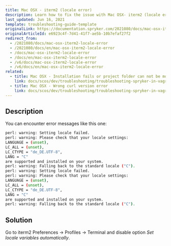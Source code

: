 ```yaml
---
title: Mac OSX - iterm2 (locale error)
description: Learn how to fix the issue with Mac OSX- iterm2 (locale error)
last_updated: Jun 16, 2021
template: troubleshooting-guide-template
originalLink: https://documentation.spryker.com/2021080/docs/mac-osx-iterm2-locale-error
originalArticleId: e6923c4f-7d41-41f7-ae5b-10b7efaf27f2
redirect_from:
  - /2021080/docs/mac-osx-iterm2-locale-error
  - /2021080/docs/en/mac-osx-iterm2-locale-error
  - /docs/mac-osx-iterm2-locale-error
  - /docs/en/mac-osx-iterm2-locale-error
  - /v6/docs/mac-osx-iterm2-locale-error
  - /v6/docs/en/mac-osx-iterm2-locale-error
related:
  - title: Mac OSX - Installation fails or project folder can not be mounted due to SIP
    link: docs/scos/dev/troubleshooting/troubleshooting-spryker-in-vagrant-issues/macos-issues/mac-osx-installation-fails-or-project-folder-can-not-be-mounted-due-to-sip.html
  - title: Mac OSX - Wrong curl version error
    link: docs/scos/dev/troubleshooting/troubleshooting-spryker-in-vagrant-issues/macos-issues/mac-osx-wrong-curl-version-error.html
---
```


## Description

You can encounter error messages like this one:

```bash
perl: warning: Setting locale failed.
perl: warning: Please check that your locale settings:
LANGUAGE = (unset),
LC_ALL = (unset),
LC_CTYPE = "de_DE.UTF-8",
LANG = "C"
are supported and installed on your system.
perl: warning: Falling back to the standard locale ("C").
perl: warning: Setting locale failed.
perl: warning: Please check that your locale settings:
LANGUAGE = (unset),
LC_ALL = (unset),
LC_CTYPE = "de_DE.UTF-8",
LANG = "C"
are supported and installed on your system.
perl: warning: Falling back to the standard locale ("C").
```

## Solution

Go to iterm2 Preferences -> Profiles -> Terminal and disable option *Set locale variables automatically*.
